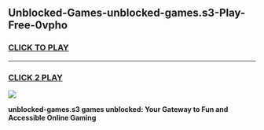 
## Unblocked-Games-unblocked-games.s3-Play-Free-0vpho
<h3>
<a href="https://premium76.site?title=unblocked-games.s3&ref=12A">CLICK TO PLAY</a></h3>
<hr>

<h3>
<a href="https://premium76.site?title=unblocked-games.s3&ref=12A">CLICK 2 PLAY</a>
  
</h3>

<a href="https://premium76.site?title=unblocked-games.s3&ref=12A"><img src="https://clearcache.store/games.png"></a>


**unblocked-games.s3 games unblocked: Your Gateway to Fun and Accessible Online Gaming**
